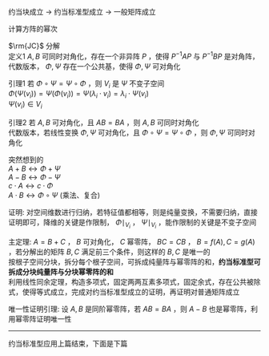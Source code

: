 约当块成立 $\to$ 约当标准型成立 $\to$ 一般矩阵成立  
  
计算方阵的幂次  
  
$\rm{JC}$ 分解  
定义1  $A,B$ 可同时对角化，存在一个非异阵 $P$ ，使得 $P^{-1}AP$ 与 $P^{-1}BP$ 是对角阵，代数版本， $\Phi,\Psi$ 存在一个公共基，使得 $\Phi,\Psi$ 可对角化  
  
引理1 若 $\Phi\circ\Psi=\Psi\circ\Phi$ ，则 $V_i$ 是 $\Psi$ 不变子空间  
$\Phi(\Psi(v_i))=\Psi(\Phi(v_i))=\Psi(\lambda_i\cdot v_i)=\lambda_i\cdot\Psi(v_i)$  
$\Psi(v_i)\in V_i$  
  
引理2 若 $A,B$ 可对角化，且 $AB=BA$ ，则 $A,B$ 可同时对角化  
代数版本，若线性变换 $\Phi,\Psi$ 可对角化，且 $\Phi\circ\Psi=\Psi\circ\Phi$ ，则 $\Phi,\Psi$ 可同时对角化  
  
突然想到的  
$A+B\leftrightarrow\Phi+\Psi$  
$A-B\leftrightarrow\Phi-\Psi$  
$c\cdot A\leftrightarrow c\cdot\Phi$  
$A\cdot B\leftrightarrow\Phi\circ\Psi$ (乘法、复合)  
  
证明: 对空间维数进行归纳，若特征值都相等，则是纯量变换，不需要归纳，直接证明即可，降维的关键是作限制， $\Phi\mid_{V_i}$ ， $\Psi\mid_{V_i}$ ，能作限制的关键是不变子空间  
  
主定理:  $A=B+C$ ， $B$ 可对角化， $C$ 幂零阵， $BC=CB$ ， $B=f(A),C=g(A)$ ，若分解出的矩阵 $B,C$ 满足前三个条件，则这样的 $B,C$ 是唯一的  
按根子空间分块，拆分每个根子空间，可拆成纯量阵与幂零阵的和，**约当标准型可拆成分块纯量阵与分块幂零阵的和**  
利用线性同余定理，构造多项式，固定两两互素多项式，固定余式，存在公共被除式，使得等式成立，完成对约当标准型成立的证明，再证明对普通矩阵成立  
  
唯一性证明引理: 设 $A,B$ 是同阶幂零阵，若 $AB=BA$ ，则 $A-B$ 也是幂零阵，利用幂零阵证明唯一性  
  
---  
  
约当标准型应用上篇结束，下面是下篇  
